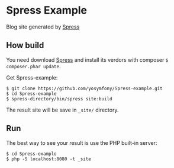 Spress Example
==============
Blog site generated by [Spress](https://github.com/yosymfony/Spress)

How build
---------
You need download [Spress](https://github.com/yosymfony/Spress) and install
its verdors with composer `$ composer.phar update`.

Get Spress-example:

```
$ git clone https://github.com/yosymfony/Spress-example.git
$ cd Spress-example
$ spress-directory/bin/spress site:build
```
The result site will be save in `_site/` directory.

Run
---
The best way to see your result is use the PHP built-in server:

```
$ cd Spress-examplo
$ php -S localhost:8080 -t _site
```